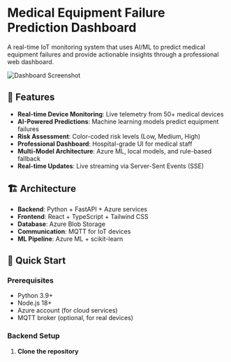 # Medical Equipment Failure Prediction Dashboard

A real-time IoT monitoring system that uses AI/ML to predict medical equipment failures and provide actionable insights through a professional web dashboard.

![Dashboard Screenshot](docs/dashboard-screenshot.png)

## 🏥 Features

- **Real-time Device Monitoring**: Live telemetry from 50+ medical devices
- **AI-Powered Predictions**: Machine learning models predict equipment failures
- **Risk Assessment**: Color-coded risk levels (Low, Medium, High)
- **Professional Dashboard**: Hospital-grade UI for medical staff
- **Multi-Model Architecture**: Azure ML, local models, and rule-based fallback
- **Real-time Updates**: Live streaming via Server-Sent Events (SSE)

## 🏗️ Architecture

- **Backend**: Python + FastAPI + Azure services
- **Frontend**: React + TypeScript + Tailwind CSS
- **Database**: Azure Blob Storage
- **Communication**: MQTT for IoT devices
- **ML Pipeline**: Azure ML + scikit-learn

## 🚀 Quick Start

### Prerequisites

- Python 3.9+
- Node.js 18+
- Azure account (for cloud services)
- MQTT broker (optional, for real devices)

### Backend Setup

1. **Clone the repository**
